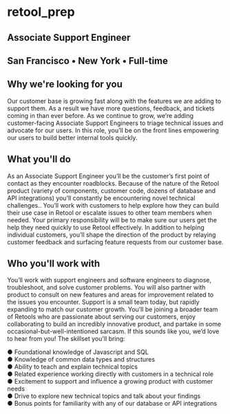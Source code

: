 # retool_prep

## Associate Support Engineer 
## San Francisco • New York • Full-time 
## Why we're looking for you 

<p>Our customer base is growing fast along with the features we are adding to support them. As a result we have more questions, feedback, and tickets coming in than ever before. As we continue to grow, we’re adding customer-facing Associate Support Engineers to triage technical issues and advocate for our users. In this role, you’ll be on the front lines empowering our users to build better internal tools quickly. </p>

## What you'll do 

<p>As an Associate Support Engineer you’ll be the customer’s first point of contact as they encounter roadblocks. Because of the nature of the Retool product (variety of components, customer code, dozens of database and API integrations) you’ll constantly be encountering novel technical challenges.. You’ll work with customers to help explore how they can build their use case in Retool or escalate issues to other team members when needed. 
Your primary responsibility will be to make sure our users get the help they need quickly to use Retool effectively. In addition to helping individual customers, you’ll shape the direction of the product by relaying customer feedback and surfacing feature requests from our customer base.</p>

## Who you'll work with 

<p>You’ll work with support engineers and software engineers to diagnose, troubleshoot, and solve customer problems. You will also partner with product to consult on new features and areas for improvement related to the issues you encounter. Support is a small team today, but rapidly expanding to match our customer growth. 
You’ll be joining a broader team of Retools who are passionate about serving our customers, enjoy collaborating to build an incredibly innovative product, and partake in some occasional-but-well-intentioned sarcasm. If this sounds like you, we’d love to hear from you! 
The skillset you'll bring: 
  
● Foundational knowledge of Javascript and SQL   
● Knowledge of common data types and structures   
● Ability to teach and explain technical topics   
● Related experience working directly with customers in a technical role   
● Excitement to support and influence a growing product with customer needs     
● Drive to explore new technical topics and talk about your findings   
● Bonus points for familiarity with any of our database or API integrations  
  </p>
